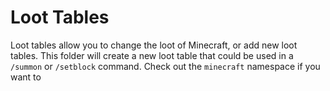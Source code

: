 # Loot Tables

Loot tables allow you to change the loot of Minecraft, or add new loot tables. This folder will create a new loot table that could be used in a `/summon` or `/setblock` command. Check out the `minecraft` namespace if you want to 